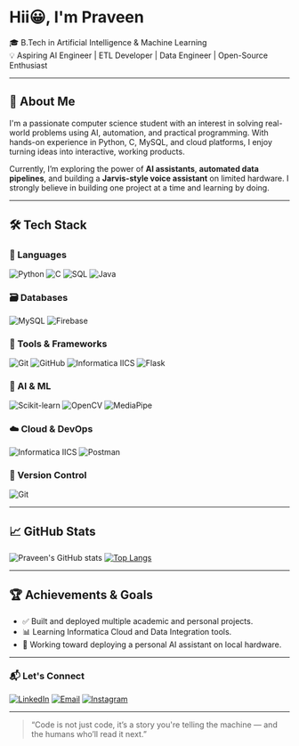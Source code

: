 #		Hii😀, I'm Praveen		

🎓 B.Tech in Artificial Intelligence & Machine Learning  
💡 Aspiring AI Engineer | ETL Developer | Data Engineer | Open-Source Enthusiast  

---

## 🚀 About Me

I'm a passionate computer science student with an interest in solving real-world problems using AI, automation, and practical programming. With hands-on experience in Python, C, MySQL, and cloud platforms, I enjoy turning ideas into interactive, working products.

Currently, I’m exploring the power of **AI assistants**, **automated data pipelines**, and building a **Jarvis-style voice assistant** on limited hardware. I strongly believe in building one project at a time and learning by doing.

---

## 🛠️ Tech Stack

### 🧠 Languages
![Python](https://img.shields.io/badge/Python-3776AB?style=for-the-badge&logo=python&logoColor=white)
![C](https://img.shields.io/badge/C-00599C?style=for-the-badge&logo=c&logoColor=white)
![SQL](https://img.shields.io/badge/SQL-003B57?style=for-the-badge&logo=postgresql&logoColor=white)
![Java](https://img.shields.io/badge/Java-007396?style=for-the-badge&logo=java&logoColor=white)

### 🗃️ Databases
![MySQL](https://img.shields.io/badge/MySQL-4479A1?style=for-the-badge&logo=mysql&logoColor=white)
![Firebase](https://img.shields.io/badge/Firebase-FFCA28?style=for-the-badge&logo=firebase&logoColor=black)

### 🧰 Tools & Frameworks
![Git](https://img.shields.io/badge/Git-F05032?style=for-the-badge&logo=git&logoColor=white)
![GitHub](https://img.shields.io/badge/GitHub-181717?style=for-the-badge&logo=github&logoColor=white)
![Informatica IICS](https://img.shields.io/badge/Informatica-IICS-orange?style=for-the-badge)
![Flask](https://img.shields.io/badge/Flask-000000?style=for-the-badge&logo=flask&logoColor=white)

### 🤖 AI & ML
![Scikit-learn](https://img.shields.io/badge/Scikit--learn-F7931E?style=for-the-badge&logo=scikit-learn&logoColor=white)
![OpenCV](https://img.shields.io/badge/OpenCV-5C3EE8?style=for-the-badge&logo=opencv&logoColor=white)
![MediaPipe](https://img.shields.io/badge/MediaPipe-FF6F00?style=for-the-badge&logo=google&logoColor=white)

### ☁️ Cloud & DevOps
![Informatica IICS](https://img.shields.io/badge/Informatica-IICS-orange?style=for-the-badge)
![Postman](https://img.shields.io/badge/Postman-FF6C37?style=for-the-badge&logo=postman&logoColor=white)

### 📁 Version Control
![Git](https://img.shields.io/badge/Git-F05032?style=for-the-badge&logo=git&logoColor=white)

---

## 📈 GitHub Stats

![Praveen's GitHub stats](https://github-readme-stats.vercel.app/api?username=Praveen-pa&show_icons=true&theme=tokyonight)
[![Top Langs](https://github-readme-stats.vercel.app/api/top-langs/?username=Praveen-pa&layout=compact&theme=tokyonight)](https://github.com/anuraghazra/github-readme-stats)

---

## 🏆 Achievements & Goals

- ✅ Built and deployed multiple academic and personal projects.
- 📊 Learning Informatica Cloud and Data Integration tools.
- 🎯 Working toward deploying a personal AI assistant on local hardware.

---

### 📬 Let's Connect

[![LinkedIn](https://img.shields.io/badge/-LinkedIn-blue?logo=linkedin&style=flat&link=https://www.linkedin.com)](https://in.linkedin.com/in/praveen-annadurai-89168423a/)
[![Email](https://img.shields.io/badge/Email-praveenannadurai1912k4@gmail.com-D14836?style=for-the-badge&logo=gmail&logoColor=white)](mailto:praveenannadurai1912k4@gmail.com)
[![Instagram](https://img.shields.io/badge/-Instagram-E4405F?logo=instagram&style=flat)](https://instagram.com/thepraveen.a)

---

> “Code is not just code, it’s a story you're telling the machine — and the humans who’ll read it next.”

